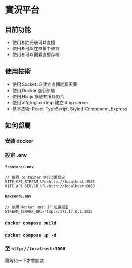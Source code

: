 # 實況平台

## 目前功能
- 使用者註冊後可以直播
- 使用者可以在直播中留言
- 使用者可以觀看直播存檔

## 使用技術
- 使用 Socket.IO 建立直播間聊天室
- 使用 Docker 進行部屬
- 使用 Hls.js 播放直播及影片
- 使用 alfg/nginx-rtmp 建立 rtmp server
- 基本技術: React, TypeScript, Styled-Component, Express

## 如何部屬

### 安裝 docker

### 設定 .env

#### `frontend/.env`
```
// 依照 container 執行位置設定
VITE_GET_STREAM_URL=http://localhost:3535
VITE_API_SERVER_URL=http://localhost:8080
```

#### `bakcend/.env`
```
// 依照 Docker Host IP 位置設定
STREAM_SERVER_URL=rtmp://172.17.0.1:1935
```

### `docker compose build`

### `docker compose up -d`

### 至 `http://localhost:3000`
需等待一下才會開啟
